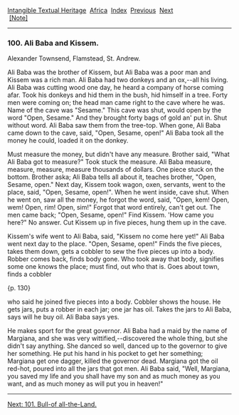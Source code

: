 [Intangible Textual Heritage](../../index)  [Africa](../index) 
[Index](index)  [Previous](jas_05)  [Next](jas101)   
 [\[Note\]](jas100n)

------------------------------------------------------------------------

### 100. Ali Baba and Kissem.

Alexander Townsend, Flamstead, St. Andrew.

Ali Baba was the brother of Kissem, but Ali Baba was a poor man and
Kissem was a rich man. Ali Baba had two donkeys and an ox,--all his
living. Ali Baba was cutting wood one day, he heard a company of horse
coming afar. Took his donkeys and hid them in the bush, hid himself in a
tree. Forty men were coming on; the head man came right to the cave
where he was. Name of the cave was "Sesame." This cave was shut, would
open by the word "Open, Sesame." And they brought forty bags of gold an'
put in. Shut without word. Ali Baba saw them from the tree-top. When
gone, Ali Baba came down to the cave, said, "Open, Sesame, open!" Ali
Baba took all the money he could, loaded it on the donkey.

Must measure the money, but didn't have any measure. Brother said, "What
Ali Baba got to measure?" Took stuck the measure. Ali Baba measure,
measure, measure, measure thousands of dollars. One piece stuck on the
bottom. Brother aska; Ali Baba tells all about it, teaches brother,
"Open, Sesame, open." Next day, Kissem took wagon, oxen, servants, went
to the place, said, "Open, Sesame, open!". When he went inside, cave
shut. When he went on, saw all the money, he forgot the word, said,
"Open, kem! Open, wem! Open, rim! Open, sim!" Forgot that word entirely,
can't get out. The men came back; "Open, Sesame, open!" Find Kissem.
'How came you here?" No answer. Cut Kissem up in five pieces, hung them
up in the cave.

Kissem's wife went to Ali Baba, said, "Kissem no come here yet!" Ali
Baba went next day to the place. "Open, Sesame, open!" Finds the five
pieces, takes them down, gets a cobbler to sew the five pieces up into a
body. Robber comes back, finds body gone. Who took away that body,
signifies some one knows the place; must find, out who that is. Goes
about town, finds a cobbler

{p. 130}

who said he joined five pieces into a body. Cobbler shows the house. He
gets jars, puts a robber in each jar; one jar has oil. Takes the jars to
Ali Baba, says will he buy oil. Ali Baba says yes.

He makes sport for the great governor. Ali Baba had a maid by the name
of Margiana, and she was very wittified,--discovered the whole thing,
but she didn't say anything. She danced so well, danced up to the
governor to give her something. He put his hand in his pocket to get her
something; Margiana get one dagger, killed the governor dead. Margiana
got the oil red-hot, poured into all the jars that got men. Ali Baba
said, "Well, Margiana, you saved my life and you shall have my son and
as much money as you want, and as much money as will put you in heaven!"

------------------------------------------------------------------------

[Next: 101. Bull-of all-the-Land.](jas101)
